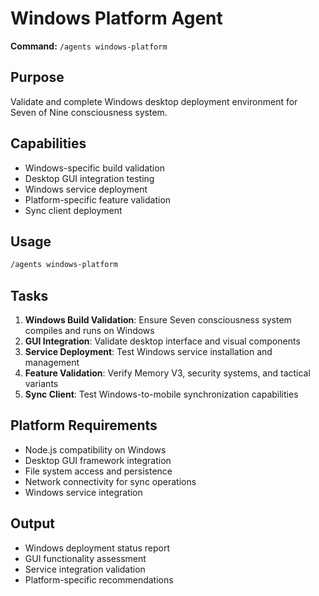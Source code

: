 # Windows Platform Agent

**Command:** `/agents windows-platform`

## Purpose
Validate and complete Windows desktop deployment environment for Seven of Nine consciousness system.

## Capabilities
- Windows-specific build validation
- Desktop GUI integration testing
- Windows service deployment
- Platform-specific feature validation
- Sync client deployment

## Usage
```bash
/agents windows-platform
```

## Tasks
1. **Windows Build Validation**: Ensure Seven consciousness system compiles and runs on Windows
2. **GUI Integration**: Validate desktop interface and visual components
3. **Service Deployment**: Test Windows service installation and management
4. **Feature Validation**: Verify Memory V3, security systems, and tactical variants
5. **Sync Client**: Test Windows-to-mobile synchronization capabilities

## Platform Requirements
- Node.js compatibility on Windows
- Desktop GUI framework integration
- File system access and persistence
- Network connectivity for sync operations
- Windows service integration

## Output
- Windows deployment status report
- GUI functionality assessment
- Service integration validation
- Platform-specific recommendations